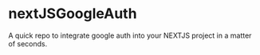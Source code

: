 # nextJSGoogleAuth
A quick repo to integrate google auth into your NEXTJS project in a matter of seconds.
